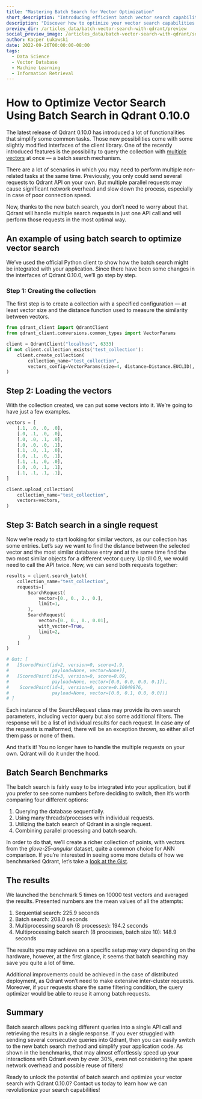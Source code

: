 ```yaml
---
title: "Mastering Batch Search for Vector Optimization"
short_description: "Introducing efficient batch vector search capabilities, streamlining and optimizing large-scale searches for enhanced performance."
description: "Discover how to optimize your vector search capabilities with efficient batch search. Learn optimization strategies for faster, more accurate results."
preview_dir: /articles_data/batch-vector-search-with-qdrant/preview
social_preview_image: /articles_data/batch-vector-search-with-qdrant/social_preview.jpg
author: Kacper Łukawski
date: 2022-09-26T00:00:00-08:00
tags:
  - Data Science
  - Vector Database
  - Machine Learning
  - Information Retrieval
---
```


# How to Optimize Vector Search Using Batch Search in Qdrant 0.10.0

The latest release of Qdrant 0.10.0 has introduced a lot of functionalities that simplify some common tasks. Those new possibilities come with some slightly modified interfaces of the client library. One of the recently introduced features is the possibility to query the collection with [multiple vectors](https://qdrant.tech/blog/storing-multiple-vectors-per-object-in-qdrant/) at once — a batch search mechanism.

There are a lot of scenarios in which you may need to perform multiple non-related tasks at the same time. Previously, you only could send several requests to Qdrant API on your own. But multiple parallel requests may cause significant network overhead and slow down the process, especially in case of poor connection speed.

Now, thanks to the new batch search, you don’t need to worry about that. Qdrant will handle multiple search requests in just one API call and will perform those requests in the most optimal way.

## An example of using batch search to optimize vector search

We’ve used the official Python client to show how the batch search might be integrated with your application. Since there have been some changes in the interfaces of Qdrant 0.10.0, we’ll go step by step.

### Step 1: Creating the collection

The first step is to create a collection with a specified configuration — at least vector size and the distance function used to measure the similarity between vectors.

```python
from qdrant_client import QdrantClient
from qdrant_client.conversions.common_types import VectorParams

client = QdrantClient("localhost", 6333)
if not client.collection_exists('test_collection'):
    client.create_collection(
        collection_name="test_collection",
        vectors_config=VectorParams(size=4, distance=Distance.EUCLID),
)
```

## Step 2: Loading the vectors

With the collection created, we can put some vectors into it. We’re going to have just a few examples.

```python
vectors = [
    [.1, .0, .0, .0],
    [.0, .1, .0, .0],
    [.0, .0, .1, .0],
    [.0, .0, .0, .1],
    [.1, .0, .1, .0],
    [.0, .1, .0, .1],
    [.1, .1, .0, .0],
    [.0, .0, .1, .1],
    [.1, .1, .1, .1],
]

client.upload_collection(
    collection_name="test_collection",
    vectors=vectors,
)
```

## Step 3: Batch search in a single request

Now we’re ready to start looking for similar vectors, as our collection has some entries. Let’s say we want to find the distance between the selected vector and the most similar database entry and at the same time find the two most similar objects for a different vector query. Up till 0.9, we would need to call the API twice. Now, we can send both requests together:

```python
results = client.search_batch(
    collection_name="test_collection",
    requests=[
        SearchRequest(
            vector=[0., 0., 2., 0.],
            limit=1,
        ),
        SearchRequest(
            vector=[0., 0., 0., 0.01],
            with_vector=True,
            limit=2,
        )
    ]
)

# Out: [
#   [ScoredPoint(id=2, version=0, score=1.9, 
#                payload=None, vector=None)],
#   [ScoredPoint(id=3, version=0, score=0.09, 
#                payload=None, vector=[0.0, 0.0, 0.0, 0.1]),
#    ScoredPoint(id=1, version=0, score=0.10049876, 
#                payload=None, vector=[0.0, 0.1, 0.0, 0.0])]
# ]

```

Each instance of the SearchRequest class may provide its own search parameters, including vector query but also some additional filters. The response will be a list of individual results for each request. In case any of the requests is malformed, there will be an exception thrown, so either all of them pass or none of them.

And that’s it! You no longer have to handle the multiple requests on your own. Qdrant will do it under the hood.

## Batch Search Benchmarks

The batch search is fairly easy to be integrated into your application, but if you prefer to see some numbers before deciding to switch, then it’s worth comparing four different options:

1. Querying the database sequentially.
2. Using many threads/processes with individual requests.
3. Utilizing the batch search of Qdrant in a single request.
4. Combining parallel processing and batch search.

In order to do that, we’ll create a richer collection of points, with vectors from the *glove-25-angular* dataset, quite a common choice for ANN comparison. If you’re interested in seeing some more details of how we benchmarked Qdrant, let’s take a [look at the Gist](https://gist.github.com/kacperlukawski/2d12faa49e06a5080f4c35ebcb89a2a3).

## The results

We launched the benchmark 5 times on 10000 test vectors and averaged the results. Presented numbers are the mean values of all the attempts:

1. Sequential search: 225.9 seconds
2. Batch search: 208.0 seconds
3. Multiprocessing search (8 processes): 194.2 seconds
4. Multiprocessing batch search (8 processes, batch size 10): 148.9 seconds

The results you may achieve on a specific setup may vary depending on the hardware, however, at the first glance, it seems that batch searching may save you quite a lot of time.

Additional improvements could be achieved in the case of distributed deployment, as Qdrant won’t need to make extensive inter-cluster requests. Moreover, if your requests share the same filtering condition, the query optimizer would be able to reuse it among batch requests.

## Summary

Batch search allows packing different queries into a single API call and retrieving the results in a single response. If you ever struggled with sending several consecutive queries into Qdrant, then you can easily switch to the new batch search method and simplify your application code. As shown in the benchmarks, that may almost effortlessly speed up your interactions with Qdrant even by over 30%, even not considering the spare network overhead and possible reuse of filters!

Ready to unlock the potential of batch search and optimize your vector search with Qdrant 0.10.0? Contact us today to learn how we can revolutionize your search capabilities!